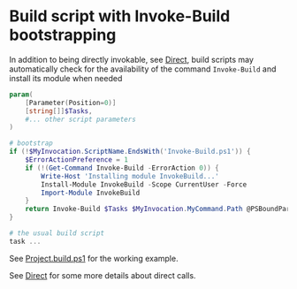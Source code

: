 # Build script with Invoke-Build bootstrapping

In addition to being directly invokable, see [Direct](../Direct), build scripts
may automatically check for the availability of the command `Invoke-Build` and
install its module when needed

```powershell
param(
    [Parameter(Position=0)]
    [string[]]$Tasks,
    #... other script parameters
)

# bootstrap
if (!$MyInvocation.ScriptName.EndsWith('Invoke-Build.ps1')) {
    $ErrorActionPreference = 1
    if (!(Get-Command Invoke-Build -ErrorAction 0)) {
        Write-Host 'Installing module InvokeBuild...'
        Install-Module InvokeBuild -Scope CurrentUser -Force
        Import-Module InvokeBuild
    }
    return Invoke-Build $Tasks $MyInvocation.MyCommand.Path @PSBoundParameters
}

# the usual build script
task ...
```

See [Project.build.ps1](Project.build.ps1) for the working example.

See [Direct](../Direct) for some more details about direct calls.
